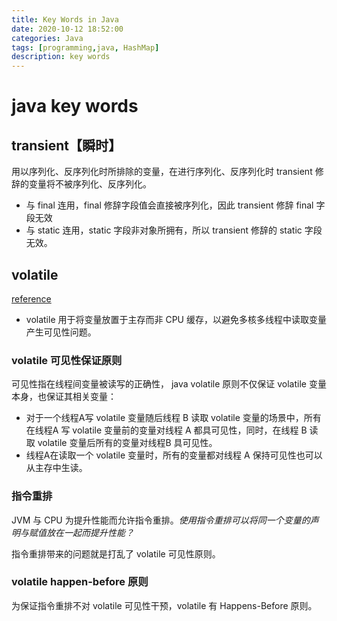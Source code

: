 ```yaml
---
title: Key Words in Java
date: 2020-10-12 18:52:00
categories: Java
tags: [programming,java, HashMap]
description: key words
---
```


# java key words

## transient【瞬时】

用以序列化、反序列化时所排除的变量，在进行序列化、反序列化时 transient 修辞的变量将不被序列化、反序列化。

- 与 final 连用，final 修辞字段值会直接被序列化，因此 transient 修辞 final 字段无效
- 与 static 连用，static 字段非对象所拥有，所以 transient 修辞的 static 字段无效。<!--more-->

## volatile

[reference](http://tutorials.jenkov.com/java-concurrency/volatile.html)

- volatile 用于将变量放置于主存而非 CPU 缓存，以避免多核多线程中读取变量产生可见性问题。

### volatile 可见性保证原则

可见性指在线程间变量被读写的正确性， java volatile 原则不仅保证 volatile 变量本身，也保证其相关变量：

- 对于一个线程A写 volatile 变量随后线程 B 读取 volatile 变量的场景中，所有在线程A 写 volatile 变量前的变量对线程 A 都具可见性，同时，在线程 B 读取 volatile 变量后所有的变量对线程B 具可见性。
- 线程A在读取一个 volatile 变量时，所有的变量都对线程 A 保持可见性也可以从主存中生读。

### 指令重排

JVM 与 CPU 为提升性能而允许指令重排。*使用指令重排可以将同一个变量的声明与赋值放在一起而提升性能？*

指令重排带来的问题就是打乱了 volatile 可见性原则。

### volatile happen-before 原则

为保证指令重排不对 volatile 可见性干预，volatile 有 Happens-Before 原则。
